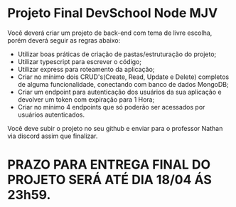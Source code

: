 # Projeto Final DevSchool Node MJV


Você deverá criar um projeto de back-end com tema de livre escolha, porém deverá seguir as regras abaixo:

- Utilizar boas práticas de criação de pastas/estruturação do projeto;
- Utilizar typescript para escrever o código;
- Utilizar express para roteamento da aplicação;
- Criar no mínimo dois CRUD's(Create, Read, Update e Delete) completos de alguma funcionalidade, conectando com banco de dados MongoDB;
- Criar um endpoint para autenticação dos usuários da sua aplicação e devolver um token com expiração para 1 Hora;
- Criar no mínimo 4 endpoints que só poderão ser acessados por usuários autenticados.

Você deve subir o projeto no seu github e enviar para o professor Nathan via discord assim que finalizar.

# PRAZO PARA ENTREGA FINAL DO PROJETO SERÁ ATÉ DIA 18/04 ÁS 23h59.
